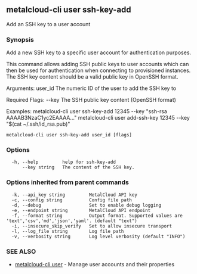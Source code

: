 ## metalcloud-cli user ssh-key-add

Add an SSH key to a user account

### Synopsis

Add a new SSH key to a specific user account for authentication purposes.

This command allows adding SSH public keys to user accounts which can then be used for
authentication when connecting to provisioned instances. The SSH key content should be
a valid public key in OpenSSH format.

Arguments:
  user_id                 The numeric ID of the user to add the SSH key to

Required Flags:
  --key                   The SSH public key content (OpenSSH format)

Examples:
  metalcloud-cli user ssh-key-add 12345 --key "ssh-rsa AAAAB3NzaC1yc2EAAAA..."
  metalcloud-cli user add-ssh-key 12345 --key "$(cat ~/.ssh/id_rsa.pub)"

```
metalcloud-cli user ssh-key-add user_id [flags]
```

### Options

```
  -h, --help         help for ssh-key-add
      --key string   The content of the SSH key.
```

### Options inherited from parent commands

```
  -k, --api_key string         MetalCloud API key
  -c, --config string          Config file path
  -d, --debug                  Set to enable debug logging
  -e, --endpoint string        MetalCloud API endpoint
  -f, --format string          Output format. Supported values are 'text','csv','md','json','yaml'. (default "text")
  -i, --insecure_skip_verify   Set to allow insecure transport
  -l, --log_file string        Log file path
  -v, --verbosity string       Log level verbosity (default "INFO")
```

### SEE ALSO

* [metalcloud-cli user](metalcloud-cli_user.md)	 - Manage user accounts and their properties


